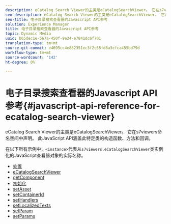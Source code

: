 ```yaml
---
description: eCatalog Search Viewer的主类是eCatalogSearchViewer。 它在s7viewers命名空间中声明。 此JavaScript API涵盖此特定类的构造函数、方法和回调。
seo-description: eCatalog Search Viewer的主类是eCatalogSearchViewer。 它在s7viewers命名空间中声明。 此JavaScript API涵盖此特定类的构造函数、方法和回调。
seo-title: 电子目录搜索查看器的Javascript API参考
solution: Experience Manager
title: 电子目录搜索查看器的Javascript API参考
topic: Dynamic Media
uuid: b65dec1e-567a-450f-9e24-e7841dc6f701
translation-type: tm+mt
source-git-commit: e4695cc4e882351ec3f2c55fd8a3cfca455bd79d
workflow-type: tm+mt
source-wordcount: '142'
ht-degree: 0%

---
```



# 电子目录搜索查看器的Javascript API参考{#javascript-api-reference-for-ecatalog-search-viewer}

eCatalog Search Viewer的主类是eCatalogSearchViewer。 它在s7viewers命名空间中声明。 此JavaScript API涵盖此特定类的构造函数、方法和回调。

在以下所有示例中，`<instance>`代表从`s7viewers.eCatalogSearchViewer`类实例化的JavaScript查看器对象的实际名称。

* [处置](r-html5-ecatsearch-javascriptapiref-dispose.md)
* [eCatalogSearchViewer](r-html5-ecatsearch-javascriptapiref-ecatalogsearchviewer.md)
* [getComponent](r-html5-ecatsearch-javascriptapiref-getcomponent.md)
* [初始化](r-html5-ecatsearch-javascriptapiref-init.md)
* [setAsset](r-html5-ecatsearch-javascriptapiref-setasset.md)
* [setContainerId](r-html5-ecatsearch-javascriptapiref-setcontainerid.md)
* [setHandlers](r-html5-ecatsearch-javascriptapiref-sethandlers.md)
* [setLocalizedTexts](r-html5-ecatsearch-javascriptapiref-setlocalizedtexts.md)
* [setParam](r-html5-ecatsearch-javascriptapiref-setparam.md)
* [setParams](r-html5-ecatsearch-javascriptapiref-setparams.md)
